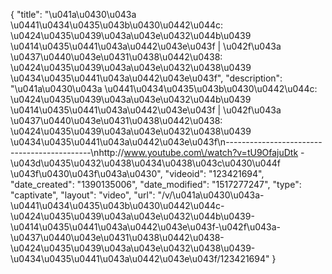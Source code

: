 {
    "title": "\u041a\u0430\u043a \u0441\u0434\u0435\u043b\u0430\u0442\u044c: \u0424\u0435\u0439\u043a\u043e\u0432\u044b\u0439 \u0414\u0435\u0441\u043a\u0442\u043e\u043f | \u042f\u043a \u0437\u0440\u043e\u0431\u0438\u0442\u0438: \u0424\u0435\u0439\u043a\u043e\u0432\u0438\u0439 \u0434\u0435\u0441\u043a\u0442\u043e\u043f",
    "description": "\u041a\u0430\u043a \u0441\u0434\u0435\u043b\u0430\u0442\u044c: \u0424\u0435\u0439\u043a\u043e\u0432\u044b\u0439 \u0414\u0435\u0441\u043a\u0442\u043e\u043f | \u042f\u043a \u0437\u0440\u043e\u0431\u0438\u0442\u0438: \u0424\u0435\u0439\u043a\u043e\u0432\u0438\u0439 \u0434\u0435\u0441\u043a\u0442\u043e\u043f\n--------------------------------------------\nhttp:\/\/www.youtube.com\/watch?v=tU9OfajuDtk - \u043d\u0435\u0432\u0438\u0434\u0438\u043c\u0430\u044f \u043f\u0430\u043f\u043a\u0430",
    "videoid": "123421694",
    "date_created": "1390135006",
    "date_modified": "1517277247",
    "type": "captivate",
    "layout": "video",
    "url": "\/v\/\u041a\u0430\u043a-\u0441\u0434\u0435\u043b\u0430\u0442\u044c-\u0424\u0435\u0439\u043a\u043e\u0432\u044b\u0439-\u0414\u0435\u0441\u043a\u0442\u043e\u043f-\u042f\u043a-\u0437\u0440\u043e\u0431\u0438\u0442\u0438-\u0424\u0435\u0439\u043a\u043e\u0432\u0438\u0439-\u0434\u0435\u0441\u043a\u0442\u043e\u043f\/123421694"
}